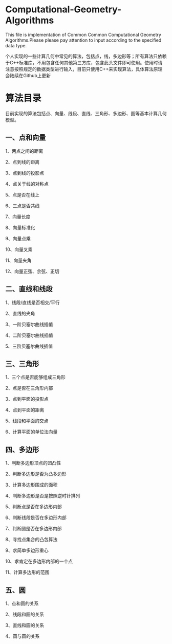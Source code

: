 # Computational-Geometry-Algorithms
This file is implementation of Common Common Computational Geometry Algorithms.Please please pay attention to input according to the specified data type.

个人实现的一些计算几何中常见的算法，包括点，线，多边形等；所有算法只依赖于C++标准库，不用包含任何其他第三方库，包含此头文件即可使用。使用时请注意按照规定的数据类型进行输入，目前只使用C++来实现算法，具体算法原理会陆续在Github上更新

# 算法目录

目前实现的算法包括点、向量、线段、直线、三角形、多边形、圆等基本计算几何模型。

## 一、点和向量

1、两点之间的距离

2、点到线的距离

3、点到线的投影点

4、点关于线的对称点

5、点是否在线上

6、三点是否共线

7、向量长度

8、向量标准化

9、向量点乘

10、向量叉乘

11、向量夹角

12、向量正弦、余弦、正切

## 二、直线和线段

1、线段/直线是否相交/平行

2、直线的夹角

3、一阶贝塞尔曲线插值

4、二阶贝塞尔曲线插值

5、三阶贝塞尔曲线插值

## 三、三角形

1、三个点是否能够组成三角形

2、点是否在三角形内部

3、点到平面的投影点

4、点到平面的距离

5、线段和平面的交点

6、计算平面的单位法向量

## 四、多边形

1、判断多边形顶点的凹凸性

2、判断多边形是否为凸多边形

3、计算多边形围成的面积

4、判断多边形是否是按照逆时针排列

5、判断点是否在多边形内部

6、判断线段是否在多边形内部

7、判断圆是否在多边形内部

8、寻找点集合的凸包算法

9、求简单多边形重心

10、求肯定在多边形内部的一个点

11、计算多边形的范围

## 五、圆

1、点和圆的关系

2、线段和圆的关系

3、直线和圆的关系

4、圆与圆的关系


